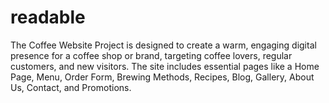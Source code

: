 # readable
The Coffee Website Project is designed to create a warm, engaging digital presence for a coffee shop or brand, targeting coffee lovers, regular customers, and new visitors. The site includes essential pages like a Home Page, Menu, Order Form, Brewing Methods, Recipes, Blog, Gallery, About Us, Contact, and Promotions.
